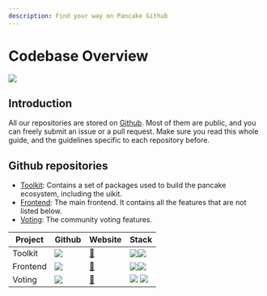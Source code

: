 ```yaml
---
description: Find your way on Pancake Github
---
```


# Codebase Overview

![](<../../.gitbook/assets/docs masthead (18) (1).png>)

## Introduction

All our repositories are stored on [Github](https://github.com/pancakeswap). Most of them are public, and you can freely submit an issue or a pull request. Make sure you read this whole guide, and the guidelines specific to each repository before.

## Github repositories

* [Toolkit](https://github.com/DigiSwap-Core/digiswap-toolkit): Contains a set of packages used to build the pancake ecosystem, including the uikit.
* [Frontend](https://github.com/DigiSwap-Core/digiswap-frontend): The main frontend. It contains all the features that are not listed below.
* [Voting](https://github.com/pancakeswap/snapshot-front): The community voting features.

| Project  | Github                                                                                                   | Website                                     | Stack                                                                                   |
| -------- | -------------------------------------------------------------------------------------------------------- | ------------------------------------------- | --------------------------------------------------------------------------------------- |
| Toolkit  | [![](../../.gitbook/assets/GitHub-Mark-120px-plus.png)](https://github.com/DigiSwap-Core/digiswap-toolkit)  | [🔗](https://digiswap-uikit.netlify.app) | ![](../../.gitbook/assets/download.svg)![](../../.gitbook/assets/ts-logo-round-128.svg) |
| Frontend | [![](../../.gitbook/assets/GitHub-Mark-120px-plus.png)](https://github.com/DigiSwap-Core/digiswap-frontend) | [🔗](https://dex.digiswap.finance)           | ![](../../.gitbook/assets/download.svg)![](../../.gitbook/assets/ts-logo-round-128.svg) |
| Voting   | [![](../../.gitbook/assets/GitHub-Mark-120px-plus.png)](https://github.com/pancakeswap/snapshot-front)   | [🔗](https://voting.dex.digiswap.finance)    | ![](../../.gitbook/assets/logo.png) ![](../../.gitbook/assets/ts-logo-round-128.svg)    |
